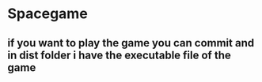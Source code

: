 # Spacegame

## if you want to play the game you can commit and in dist folder i have the executable file of the game 
